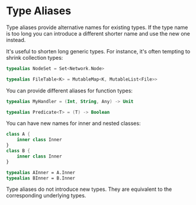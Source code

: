 # Type Aliases

Type aliases provide alternative names for existing types. If the type name is too long you can introduce a different shorter name and use the new one instead.

It's useful to shorten long generic types. For instance, it's often tempting to shrink collection types:

```Kotlin
typealias NodeSet = Set<Network.Node>

typealias FileTable<K> = MutableMap<K, MutableList<File>>
```

You can provide different aliases for function types:

```Kotlin
typealias MyHandler = (Int, String, Any) -> Unit

typealias Predicate<T> = (T) -> Boolean
```

You can have new names for inner and nested classes:

```Kotlin
class A {
    inner class Inner
}
class B {
    inner class Inner
}

typealias AInner = A.Inner
typealias BInner = B.Inner
```

Type aliases do not introduce new types. They are equivalent to the corresponding underlying types.